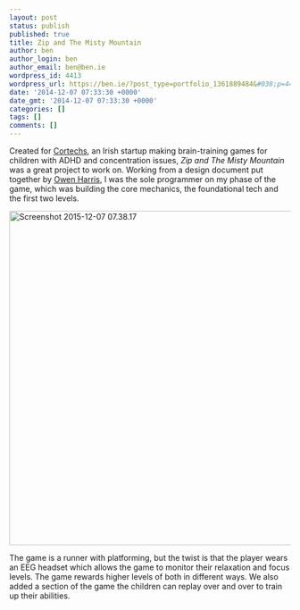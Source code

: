 ```yaml
---
layout: post
status: publish
published: true
title: Zip and The Misty Mountain
author: ben
author_login: ben
author_email: ben@ben.ie
wordpress_id: 4413
wordpress_url: https://ben.ie/?post_type=portfolio_1361889484&#038;p=4413
date: '2014-12-07 07:33:30 +0000'
date_gmt: '2014-12-07 07:33:30 +0000'
categories: []
tags: []
comments: []
---
```

<p>Created for <a href="https://cortechs.ie" target="_blank" rel="noopener">Cortechs</a>, an Irish startup making brain-training games for children with ADHD and concentration issues, <em>Zip and The Misty Mountain</em> was a great project to work on. Working from a design document put together by <a href="https://owenllharris.com" target="_blank" rel="noopener">Owen Harris</a>, I was the sole programmer on my phase of the game, which was building the core mechanics, the foundational tech and the first two levels.</p>
<p><img class="aligncenter size-large wp-image-4416" src="https://ben.ie/wp-content/uploads/2015/12/Screenshot-2015-12-07-07.38.17-1024x639.png" alt="Screenshot 2015-12-07 07.38.17" width="960" height="599" /></p>
<p>The game is a runner with platforming, but the twist is that the player wears an EEG headset which allows the game to monitor their relaxation and focus levels. The game rewards higher levels of both in different ways. We also added a section of the game the children can replay over and over to train up their abilities.</p>

